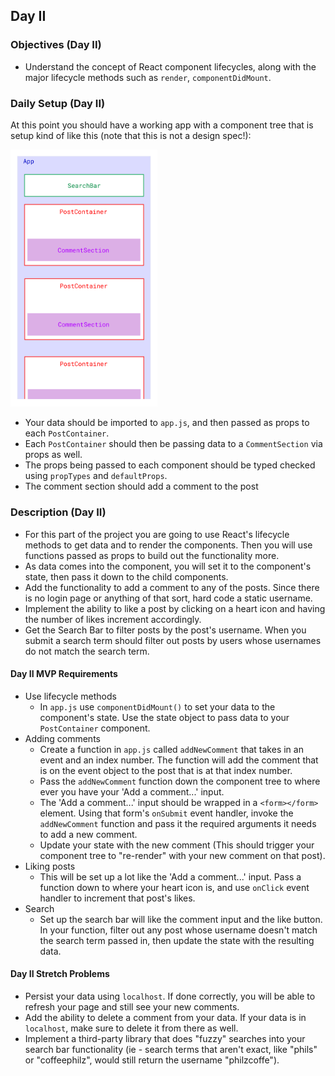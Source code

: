 ## Day II
### Objectives (Day II)
* Understand the concept of React component lifecycles, along with the major lifecycle methods such as `render`, `componentDidMount`.

### Daily Setup (Day II)
At this point you should have a working app with a component tree that is setup kind of like this (note that this is not a design spec!):

<img src='/assets/InstaClone-componentStructure.jpg' width='235' />

* Your data should be imported to `app.js`, and then passed as props to each `PostContainer`.
* Each `PostContainer` should then be passing data to a `CommentSection` via props as well.
* The props being passed to each component should be typed checked using `propTypes` and `defaultProps`.
* The comment section should add a comment to the post

### Description (Day II)
* For this part of the project you are going to use React's lifecycle methods to get data and to render the components. Then you will use functions passed as props to build out the functionality more.
* As data comes into the component, you will set it to the component's state, then pass it down to the child components.
* Add the functionality to add a comment to any of the posts. Since there is no login page or anything of that sort, hard code a static username.
* Implement the ability to like a post by clicking on a heart icon and having the number of likes increment accordingly.
* Get the Search Bar to filter posts by the post's username. When you submit a search term should filter out posts by users whose usernames do not match the search term.

#### Day II MVP Requirements
* Use lifecycle methods
    * In `app.js` use `componentDidMount()` to set your data to the component's state. Use the state object to pass data to your `PostContainer` component.
* Adding comments
    * Create a function in `app.js` called `addNewComment` that takes in an event and an index number. The function will add the comment that is on the event object to the post that is at that index number. 
    * Pass the `addNewComment` function down the component tree to where ever you have your 'Add a comment...' input. 
    * The 'Add a comment...' input should be wrapped in a `<form></form>` element. Using that form's `onSubmit` event handler, invoke the `addNewComment` function and pass it the required arguments it needs to add a new comment.
    * Update your state with the new comment (This should trigger your component tree to "re-render" with your new comment on that post).
* Liking posts
    * This will be set up a lot like the 'Add a comment...' input. Pass a function down to where your heart icon is, and use `onClick` event handler to increment that post's likes.
* Search
    * Set up the search bar will like the comment input and the like button. In your function, filter out any post whose username doesn't match the search term passed in, then update the state with the resulting data. 

#### Day II Stretch Problems
* Persist your data using `localhost`. If done correctly, you will be able to refresh your page and still see your new comments.
* Add the ability to delete a comment from your data. If your data is in `localhost`, make sure to delete it from there as well.
* Implement a third-party library that does "fuzzy" searches into your search bar functionality (ie - search terms that aren't exact, like "phils" or "coffeephilz", would still return the username "philzcoffe").

